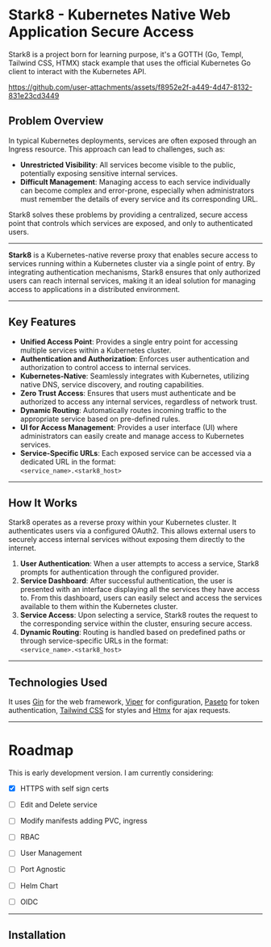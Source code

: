 # Stark8 - Kubernetes Native Web Application Secure Access

Stark8 is a project born for learning purpose, it's a GOTTH (Go, Templ, Tailwind CSS, HTMX) stack example that uses the official Kubernetes Go client to interact with the Kubernetes API.


https://github.com/user-attachments/assets/f8952e2f-a449-4d47-8132-831e23cd3449


## Problem Overview

In typical Kubernetes deployments, services are often exposed through an Ingress resource. This approach can lead to challenges, such as:

- **Unrestricted Visibility**: All services become visible to the public, potentially exposing sensitive internal services.
- **Difficult Management**: Managing access to each service individually can become complex and error-prone, especially when administrators must remember the details of every service and its corresponding URL.

Stark8 solves these problems by providing a centralized, secure access point that controls which services are exposed, and only to authenticated users.

---
**Stark8** is a Kubernetes-native reverse proxy that enables secure access to services running within a Kubernetes cluster via a single point of entry. By integrating authentication mechanisms, Stark8 ensures that only authorized users can reach internal services, making it an ideal solution for managing access to applications in a distributed environment.

---

## Key Features

- **Unified Access Point**: Provides a single entry point for accessing multiple services within a Kubernetes cluster.
- **Authentication and Authorization**: Enforces user authentication and authorization to control access to internal services.
- **Kubernetes-Native**: Seamlessly integrates with Kubernetes, utilizing native DNS, service discovery, and routing capabilities.
- **Zero Trust Access**: Ensures that users must authenticate and be authorized to access any internal services, regardless of network trust.
- **Dynamic Routing**: Automatically routes incoming traffic to the appropriate service based on pre-defined rules.
- **UI for Access Management**: Provides a user interface (UI) where administrators can easily create and manage access to Kubernetes services.
- **Service-Specific URLs**: Each exposed service can be accessed via a dedicated URL in the format:  
  `<service_name>.<stark8_host>`

---

## How It Works

Stark8 operates as a reverse proxy within your Kubernetes cluster. It authenticates users via a configured OAuth2. This allows external users to securely access internal services without exposing them directly to the internet.

1. **User Authentication**: When a user attempts to access a service, Stark8 prompts for authentication through the configured provider.
2. **Service Dashboard**: After successful authentication, the user is presented with an interface displaying all the services they have access to. From this dashboard, users can easily select and access the services available to them within the Kubernetes cluster.
3. **Service Access**: Upon selecting a service, Stark8 routes the request to the corresponding service within the cluster, ensuring secure access.
4. **Dynamic Routing**: Routing is handled based on predefined paths or through service-specific URLs in the format:  
   `<service_name>.<stark8_host>`


---

## Technologies Used

It uses [Gin](https://github.com/gin-gonic/gin) for the web framework, [Viper](https://github.com/spf13/viper) for configuration, [Paseto](https://github.com/o1egl/paseto) for token authentication, [Tailwind CSS](https://tailwindcss.com/) for styles and [Htmx](https://htmx.org/) for ajax requests.


---

# Roadmap

This is early development version. I am currently considering:

- [x] HTTPS with self sign certs
- [ ] Edit and Delete service
- [ ] Modify manifests adding PVC, ingress
- [ ] RBAC
- [ ] User Management
- [ ] Port Agnostic
- [ ] Helm Chart
- [ ] OIDC


---
## Installation
